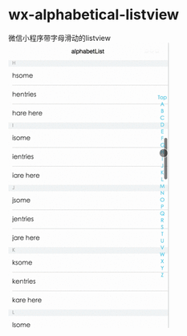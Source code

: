 # wx-alphabetical-listview
微信小程序带字母滑动的listview
![](https://github.com/zhongjie-chen/blog/blob/gh-pages/img/alphalistview.gif)
